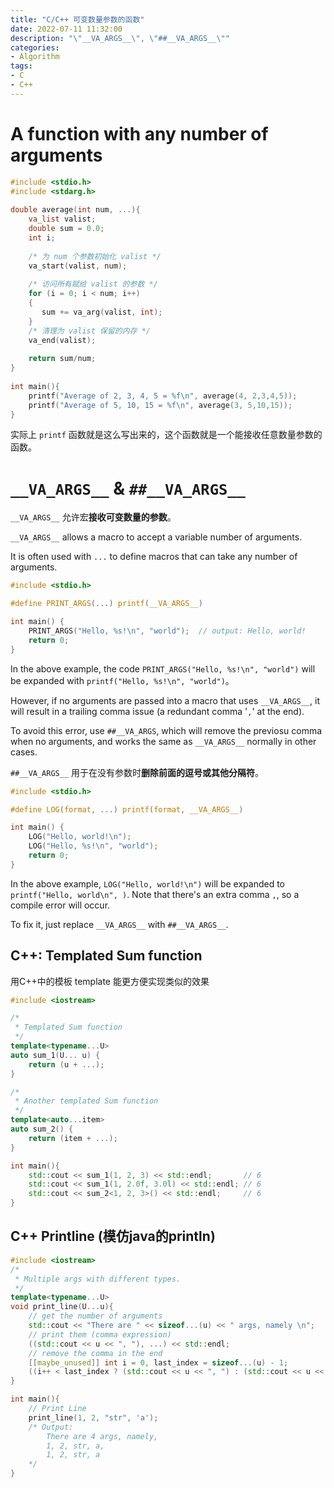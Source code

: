 ```yaml
---
title: "C/C++ 可变数量参数的函数"
date: 2022-07-11 11:32:00
description: "\"__VA_ARGS__\", \"##__VA_ARGS__\""
categories: 
- Algorithm
tags:
- C
- C++
---
```




# A function with any number of arguments

```C
#include <stdio.h>
#include <stdarg.h>
 
double average(int num, ...){
    va_list valist;
    double sum = 0.0;
    int i;
 
    /* 为 num 个参数初始化 valist */
    va_start(valist, num);
 
    /* 访问所有赋给 valist 的参数 */
    for (i = 0; i < num; i++)
    {
       sum += va_arg(valist, int);
    }
    /* 清理为 valist 保留的内存 */
    va_end(valist);
 
    return sum/num;
}
 
int main(){
    printf("Average of 2, 3, 4, 5 = %f\n", average(4, 2,3,4,5));
    printf("Average of 5, 10, 15 = %f\n", average(3, 5,10,15));
}
```

实际上 `printf` 函数就是这么写出来的，这个函数就是一个能接收任意数量参数的函数。



# `__VA_ARGS__` & `##__VA_ARGS__`

`__VA_ARGS__` 允许宏**接收可变数量的参数**。

`__VA_ARGS__` allows a macro to accept a variable number of arguments.

It is often used with `...` to define macros that can take any number of arguments. 

```C
#include <stdio.h>

#define PRINT_ARGS(...) printf(__VA_ARGS__)

int main() {
    PRINT_ARGS("Hello, %s!\n", "world");  // output: Hello, world!
    return 0;
}
```

In the above example, the code `PRINT_ARGS("Hello, %s!\n", "world")` will be expanded with `printf("Hello, %s!\n", "world")`。

However, if no arguments are passed into a macro that uses `__VA_ARGS__`, it will result in a trailing comma issue (a redundant comma '`,`' at the end).

To avoid this error, use `##__VA_ARGS`, which will remove the previosu comma when no arguments, and works the same as `__VA_ARGS__` normally in other cases. 

`##__VA_ARGS__` 用于在没有参数时**删除前面的逗号或其他分隔符**。

```C
#include <stdio.h>

#define LOG(format, ...) printf(format, __VA_ARGS__)

int main() {
    LOG("Hello, world!\n");
    LOG("Hello, %s!\n", "world");
    return 0;
}
```

In the above example, `LOG("Hello, world!\n")` will be expanded to `printf("Hello, world\n", )`. Note that there's an extra comma `,`, so a compile error will occur. 

To fix it, just replace `__VA_ARGS__` with `##__VA_ARGS__`.



## C++: Templated Sum function

用C++中的模板 template 能更方便实现类似的效果

```C++
#include <iostream>

/*
 * Templated Sum function
 */
template<typename...U>
auto sum_1(U... u) {
    return (u + ...);
}

/*
 * Another templated Sum function
 */
template<auto...item>
auto sum_2() {
    return (item + ...);
}

int main(){
    std::cout << sum_1(1, 2, 3) << std::endl;       // 6
    std::cout << sum_1(1, 2.0f, 3.0l) << std::endl; // 6
    std::cout << sum_2<1, 2, 3>() << std::endl;     // 6
}
```



## C++ Printline (模仿java的println)

```C++
#include <iostream>
/*
 * Multiple args with different types.
 */
template<typename...U>
void print_line(U...u){
    // get the number of arguments
    std::cout << "There are " << sizeof...(u) << " args, namely \n";
    // print them (comma expression)
    ((std::cout << u << ", "), ...) << std::endl;
    // remove the comma in the end
    [[maybe_unused]] int i = 0, last_index = sizeof...(u) - 1;
    ((i++ < last_index ? (std::cout << u << ", ") : (std::cout << u << std::endl) ), ...);
}

int main(){
    // Print Line
    print_line(1, 2, "str", 'a');
    /* Output: 
        There are 4 args, namely, 
        1, 2, str, a,
        1, 2, str, a
    */
}
```



